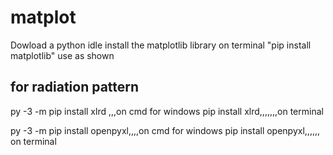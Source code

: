 # matplot
Dowload a python idle
install the matplotlib library on terminal "pip install matplotlib"
use as shown

## for radiation pattern
py -3 -m pip install xlrd  ,,,on cmd for windows
pip install xlrd,,,,,,,on terminal


py -3 -m pip install openpyxl,,,,on cmd for windows
pip install openpyxl,,,,,, on terminal
